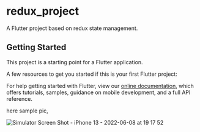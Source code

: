 # redux_project

A Flutter project based on redux state management.

## Getting Started

This project is a starting point for a Flutter application.

A few resources to get you started if this is your first Flutter project:



For help getting started with Flutter, view our
[online documentation](https://flutter.dev/docs), which offers tutorials,
samples, guidance on mobile development, and a full API reference.


here sample pic,

![Simulator Screen Shot - iPhone 13 - 2022-06-08 at 19 17 52](https://user-images.githubusercontent.com/92033937/172633224-e1c7c7b3-d573-4354-8946-02f74dde6d2c.png)
